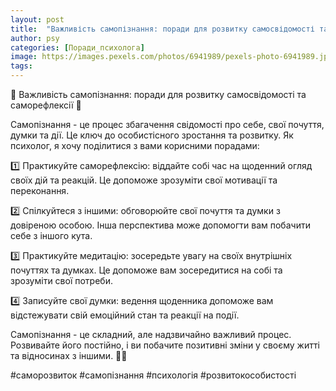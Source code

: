 ```yaml
---
layout: post
title:  "Важливість самопізнання: поради для розвитку самосвідомості та саморефлексії."
author: psy
categories: [Поради_психолога]
image: https://images.pexels.com/photos/6941989/pexels-photo-6941989.jpeg?auto=compress&cs=tinysrgb&fit=crop&h=627&w=1200
tags: 
---
```


🌟 Важливість самопізнання: поради для розвитку самосвідомості та саморефлексії 🌟

Самопізнання - це процес збагачення свідомості про себе, свої почуття, думки та дії. Це ключ до особистісного зростання та розвитку. Як психолог, я хочу поділитися з вами корисними порадами:

1️⃣ Практикуйте саморефлексію: віддайте собі час на щоденний огляд своїх дій та реакцій. Це допоможе зрозуміти свої мотивації та переконання.

2️⃣ Спілкуйтеся з іншими: обговорюйте свої почуття та думки з довіреною особою. Інша перспектива може допомогти вам побачити себе з іншого кута.

3️⃣ Практикуйте медитацію: зосередьте увагу на своїх внутрішніх почуттях та думках. Це допоможе вам зосередитися на собі та зрозуміти свої потреби.

4️⃣ Записуйте свої думки: ведення щоденника допоможе вам відстежувати свій емоційний стан та реакції на події.

Самопізнання - це складний, але надзвичайно важливий процес. Розвивайте його постійно, і ви побачите позитивні зміни у своєму житті та відносинах з іншими. 🌿🌺

#саморозвиток #самопізнання #психологія #розвитокособистості


